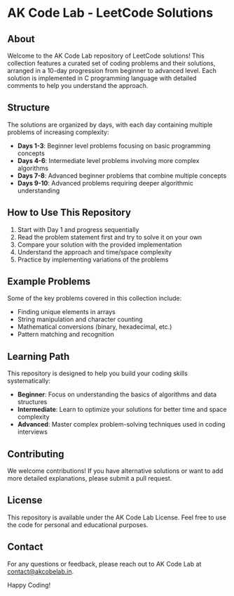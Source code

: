 # AK Code Lab - LeetCode Solutions

## About

Welcome to the AK Code Lab repository of LeetCode solutions! This collection features a curated set of coding problems and their solutions, arranged in a 10-day progression from beginner to advanced level. Each solution is implemented in C programming language with detailed comments to help you understand the approach.

## Structure

The solutions are organized by days, with each day containing multiple problems of increasing complexity:

- **Days 1-3**: Beginner level problems focusing on basic programming concepts
- **Days 4-6**: Intermediate level problems involving more complex algorithms
- **Days 7-8**: Advanced beginner problems that combine multiple concepts
- **Days 9-10**: Advanced problems requiring deeper algorithmic understanding


## How to Use This Repository

1. Start with Day 1 and progress sequentially
2. Read the problem statement first and try to solve it on your own
3. Compare your solution with the provided implementation
4. Understand the approach and time/space complexity
5. Practice by implementing variations of the problems

## Example Problems

Some of the key problems covered in this collection include:

- Finding unique elements in arrays
- String manipulation and character counting
- Mathematical conversions (binary, hexadecimal, etc.)
- Pattern matching and recognition

## Learning Path

This repository is designed to help you build your coding skills systematically:

- **Beginner**: Focus on understanding the basics of algorithms and data structures
- **Intermediate**: Learn to optimize your solutions for better time and space complexity
- **Advanced**: Master complex problem-solving techniques used in coding interviews

## Contributing

We welcome contributions! If you have alternative solutions or want to add more detailed explanations, please submit a pull request.

## License

This repository is available under the AK Code Lab License. Feel free to use the code for personal and educational purposes.

## Contact

For any questions or feedback, please reach out to AK Code Lab at contact@akcobelab.in.

Happy Coding!
